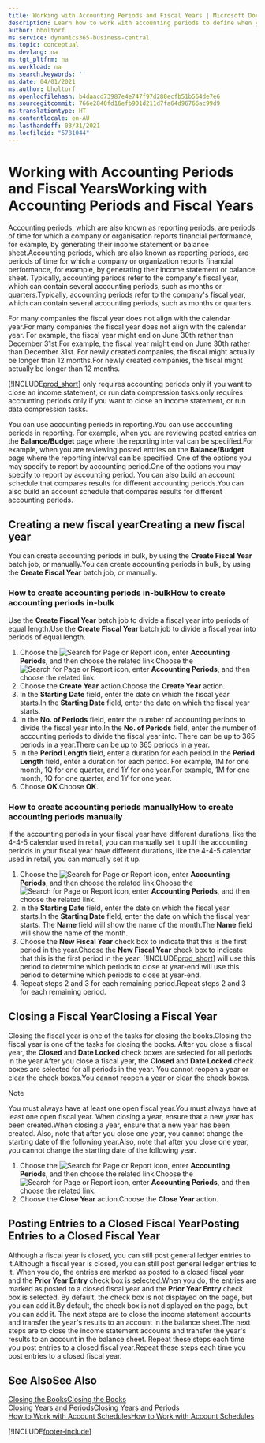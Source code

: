 ```yaml
---
title: Working with Accounting Periods and Fiscal Years | Microsoft Docs
description: Learn how to work with accounting periods to define when your company reports financial performance.
author: bholtorf
ms.service: dynamics365-business-central
ms.topic: conceptual
ms.devlang: na
ms.tgt_pltfrm: na
ms.workload: na
ms.search.keywords: ''
ms.date: 04/01/2021
ms.author: bholtorf
ms.openlocfilehash: b4daacd73987e4e747f97d288ecfb51b564de7e6
ms.sourcegitcommit: 766e2840fd16efb901d211d7fa64d96766ac99d9
ms.translationtype: HT
ms.contentlocale: en-AU
ms.lasthandoff: 03/31/2021
ms.locfileid: "5781044"
---
```

# <a name="working-with-accounting-periods-and-fiscal-years"></a><span data-ttu-id="d9799-103">Working with Accounting Periods and Fiscal Years</span><span class="sxs-lookup"><span data-stu-id="d9799-103">Working with Accounting Periods and Fiscal Years</span></span>

<span data-ttu-id="d9799-104">Accounting periods, which are also known as reporting periods, are periods of time for which a company or organisation reports financial performance, for example, by generating their income statement or balance sheet.</span><span class="sxs-lookup"><span data-stu-id="d9799-104">Accounting periods, which are also known as reporting periods, are periods of time for which a company or organization reports financial performance, for example, by generating their income statement or balance sheet.</span></span> <span data-ttu-id="d9799-105">Typically, accounting periods refer to the company's fiscal year, which can contain several accounting periods, such as months or quarters.</span><span class="sxs-lookup"><span data-stu-id="d9799-105">Typically, accounting periods refer to the company's fiscal year, which can contain several accounting periods, such as months or quarters.</span></span>

<span data-ttu-id="d9799-106">For many companies the fiscal year does not align with the calendar year.</span><span class="sxs-lookup"><span data-stu-id="d9799-106">For many companies the fiscal year does not align with the calendar year.</span></span> <span data-ttu-id="d9799-107">For example, the fiscal year might end on June 30th rather than December 31st.</span><span class="sxs-lookup"><span data-stu-id="d9799-107">For example, the fiscal year might end on June 30th rather than December 31st.</span></span> <span data-ttu-id="d9799-108">For newly created companies, the fiscal might actually be longer than 12 months.</span><span class="sxs-lookup"><span data-stu-id="d9799-108">For newly created companies, the fiscal might actually be longer than 12 months.</span></span>  

[!INCLUDE[prod_short](includes/prod_short.md)] <span data-ttu-id="d9799-109">only requires accounting periods only if you want to close an income statement, or run data compression tasks.</span><span class="sxs-lookup"><span data-stu-id="d9799-109">only requires accounting periods only if you want to close an income statement, or run data compression tasks.</span></span> 

<span data-ttu-id="d9799-110">You can use accounting periods in reporting.</span><span class="sxs-lookup"><span data-stu-id="d9799-110">You can use accounting periods in reporting.</span></span> <span data-ttu-id="d9799-111">For example, when you are reviewing posted entries on the **Balance/Budget** page where the reporting interval can be specified.</span><span class="sxs-lookup"><span data-stu-id="d9799-111">For example, when you are reviewing posted entries on the **Balance/Budget** page where the reporting interval can be specified.</span></span> <span data-ttu-id="d9799-112">One of the options you may specify to report by accounting period.</span><span class="sxs-lookup"><span data-stu-id="d9799-112">One of the options you may specify to report by accounting period.</span></span> <span data-ttu-id="d9799-113">You can also build an account schedule that compares results for different accounting periods.</span><span class="sxs-lookup"><span data-stu-id="d9799-113">You can also build an account schedule that compares results for different accounting periods.</span></span>

## <a name="creating-a-new-fiscal-year"></a><span data-ttu-id="d9799-114">Creating a new fiscal year</span><span class="sxs-lookup"><span data-stu-id="d9799-114">Creating a new fiscal year</span></span>

<span data-ttu-id="d9799-115">You can create accounting periods in bulk, by using the **Create Fiscal Year** batch job, or manually.</span><span class="sxs-lookup"><span data-stu-id="d9799-115">You can create accounting periods in bulk, by using the **Create Fiscal Year** batch job, or manually.</span></span>

### <a name="how-to-create-accounting-periods-in-bulk"></a><span data-ttu-id="d9799-116">How to create accounting periods in-bulk</span><span class="sxs-lookup"><span data-stu-id="d9799-116">How to create accounting periods in-bulk</span></span>

<span data-ttu-id="d9799-117">Use the **Create Fiscal Year** batch job to divide a fiscal year into periods of equal length.</span><span class="sxs-lookup"><span data-stu-id="d9799-117">Use the **Create Fiscal Year** batch job to divide a fiscal year into periods of equal length.</span></span>  

1. <span data-ttu-id="d9799-118">Choose the ![Search for Page or Report](media/ui-search/search_small.png "Search for Page or Report icon") icon, enter **Accounting Periods**, and then choose the related link.</span><span class="sxs-lookup"><span data-stu-id="d9799-118">Choose the ![Search for Page or Report](media/ui-search/search_small.png "Search for Page or Report icon") icon, enter **Accounting Periods**, and then choose the related link.</span></span>  
2. <span data-ttu-id="d9799-119">Choose the **Create Year** action.</span><span class="sxs-lookup"><span data-stu-id="d9799-119">Choose the **Create Year** action.</span></span>  <!--What about the Scheduling option? Should we mention that? There's also the Report Output Type field...-->
3. <span data-ttu-id="d9799-120">In the **Starting Date** field, enter the date on which the fiscal year starts.</span><span class="sxs-lookup"><span data-stu-id="d9799-120">In the **Starting Date** field, enter the date on which the fiscal year starts.</span></span>  
4. <span data-ttu-id="d9799-121">In the **No. of Periods** field, enter the number of accounting periods to divide the fiscal year into.</span><span class="sxs-lookup"><span data-stu-id="d9799-121">In the **No. of Periods** field, enter the number of accounting periods to divide the fiscal year into.</span></span> <span data-ttu-id="d9799-122">There can be up to 365 periods in a year.</span><span class="sxs-lookup"><span data-stu-id="d9799-122">There can be up to 365 periods in a year.</span></span>  
5. <span data-ttu-id="d9799-123">In the **Period Length** field, enter a duration for each period.</span><span class="sxs-lookup"><span data-stu-id="d9799-123">In the **Period Length** field, enter a duration for each period.</span></span> <span data-ttu-id="d9799-124">For example, 1M for one month, 1Q for one quarter, and 1Y for one year.</span><span class="sxs-lookup"><span data-stu-id="d9799-124">For example, 1M for one month, 1Q for one quarter, and 1Y for one year.</span></span>  
6. <span data-ttu-id="d9799-125">Choose **OK**.</span><span class="sxs-lookup"><span data-stu-id="d9799-125">Choose **OK**.</span></span>  

### <a name="how-to-create-accounting-periods-manually"></a><span data-ttu-id="d9799-126">How to create accounting periods manually</span><span class="sxs-lookup"><span data-stu-id="d9799-126">How to create accounting periods manually</span></span>

<span data-ttu-id="d9799-127">If the accounting periods in your fiscal year have different durations, like the 4-4-5 calendar used in retail, you can manually set it up.</span><span class="sxs-lookup"><span data-stu-id="d9799-127">If the accounting periods in your fiscal year have different durations, like the 4-4-5 calendar used in retail, you can manually set it up.</span></span>  
  
1. <span data-ttu-id="d9799-128">Choose the ![Search for Page or Report](media/ui-search/search_small.png "Search for Page or Report icon") icon, enter **Accounting Periods**, and then choose the related link.</span><span class="sxs-lookup"><span data-stu-id="d9799-128">Choose the ![Search for Page or Report](media/ui-search/search_small.png "Search for Page or Report icon") icon, enter **Accounting Periods**, and then choose the related link.</span></span>  
2. <span data-ttu-id="d9799-129">In the **Starting Date** field, enter the date on which the fiscal year starts.</span><span class="sxs-lookup"><span data-stu-id="d9799-129">In the **Starting Date** field, enter the date on which the fiscal year starts.</span></span> <span data-ttu-id="d9799-130">The **Name** field will show the name of the month.</span><span class="sxs-lookup"><span data-stu-id="d9799-130">The **Name** field will show the name of the month.</span></span>  
3. <span data-ttu-id="d9799-131">Choose the **New Fiscal Year** check box to indicate that this is the first period in the year.</span><span class="sxs-lookup"><span data-stu-id="d9799-131">Choose the **New Fiscal Year** check box to indicate that this is the first period in the year.</span></span> [!INCLUDE[prod_short](includes/prod_short.md)] <span data-ttu-id="d9799-132">will use this period to determine which periods to close at year-end.</span><span class="sxs-lookup"><span data-stu-id="d9799-132">will use this period to determine which periods to close at year-end.</span></span>
4. <span data-ttu-id="d9799-133">Repeat steps 2 and 3 for each remaining period.</span><span class="sxs-lookup"><span data-stu-id="d9799-133">Repeat steps 2 and 3 for each remaining period.</span></span>  

## <a name="closing-a-fiscal-year"></a><span data-ttu-id="d9799-134">Closing a Fiscal Year</span><span class="sxs-lookup"><span data-stu-id="d9799-134">Closing a Fiscal Year</span></span>

<span data-ttu-id="d9799-135">Closing the fiscal year is one of the tasks for closing the books.</span><span class="sxs-lookup"><span data-stu-id="d9799-135">Closing the fiscal year is one of the tasks for closing the books.</span></span> <span data-ttu-id="d9799-136">After you close a fiscal year, the **Closed** and **Date Locked** check boxes are selected for all periods in the year.</span><span class="sxs-lookup"><span data-stu-id="d9799-136">After you close a fiscal year, the **Closed** and **Date Locked** check boxes are selected for all periods in the year.</span></span> <span data-ttu-id="d9799-137">You cannot reopen a year or clear the check boxes.</span><span class="sxs-lookup"><span data-stu-id="d9799-137">You cannot reopen a year or clear the check boxes.</span></span>

> [!NOTE]  
> <span data-ttu-id="d9799-138">You must always have at least one open fiscal year.</span><span class="sxs-lookup"><span data-stu-id="d9799-138">You must always have at least one open fiscal year.</span></span> <span data-ttu-id="d9799-139">When closing a year, ensure that a new year has been created.</span><span class="sxs-lookup"><span data-stu-id="d9799-139">When closing a year, ensure that a new year has been created.</span></span> <span data-ttu-id="d9799-140">Also, note that after you close one year, you cannot change the starting date of the following year.</span><span class="sxs-lookup"><span data-stu-id="d9799-140">Also, note that after you close one year, you cannot change the starting date of the following year.</span></span>

1. <span data-ttu-id="d9799-141">Choose the ![Search for Page or Report](media/ui-search/search_small.png "Search for Page or Report icon") icon, enter **Accounting Periods**, and then choose the related link.</span><span class="sxs-lookup"><span data-stu-id="d9799-141">Choose the ![Search for Page or Report](media/ui-search/search_small.png "Search for Page or Report icon") icon, enter **Accounting Periods**, and then choose the related link.</span></span>  
2. <span data-ttu-id="d9799-142">Choose the **Close Year** action.</span><span class="sxs-lookup"><span data-stu-id="d9799-142">Choose the **Close Year** action.</span></span>  

## <a name="posting-entries-to-a-closed-fiscal-year"></a><span data-ttu-id="d9799-143">Posting Entries to a Closed Fiscal Year</span><span class="sxs-lookup"><span data-stu-id="d9799-143">Posting Entries to a Closed Fiscal Year</span></span>

<span data-ttu-id="d9799-144">Although a fiscal year is closed, you can still post general ledger entries to it.</span><span class="sxs-lookup"><span data-stu-id="d9799-144">Although a fiscal year is closed, you can still post general ledger entries to it.</span></span> <span data-ttu-id="d9799-145">When you do, the entries are marked as posted to a closed fiscal year and the **Prior Year Entry** check box is selected.</span><span class="sxs-lookup"><span data-stu-id="d9799-145">When you do, the entries are marked as posted to a closed fiscal year and the **Prior Year Entry** check box is selected.</span></span> <span data-ttu-id="d9799-146">By default, the check box is not displayed on the page, but you can add it.</span><span class="sxs-lookup"><span data-stu-id="d9799-146">By default, the check box is not displayed on the page, but you can add it.</span></span> <span data-ttu-id="d9799-147">The next steps are to close the income statement accounts and transfer the year's results to an account in the balance sheet.</span><span class="sxs-lookup"><span data-stu-id="d9799-147">The next steps are to close the income statement accounts and transfer the year's results to an account in the balance sheet.</span></span> <span data-ttu-id="d9799-148">Repeat these steps each time you post entries to a closed fiscal year.</span><span class="sxs-lookup"><span data-stu-id="d9799-148">Repeat these steps each time you post entries to a closed fiscal year.</span></span>

## <a name="see-also"></a><span data-ttu-id="d9799-149">See Also</span><span class="sxs-lookup"><span data-stu-id="d9799-149">See Also</span></span>

[<span data-ttu-id="d9799-150">Closing the Books</span><span class="sxs-lookup"><span data-stu-id="d9799-150">Closing the Books</span></span>](year-close-books.md)  
[<span data-ttu-id="d9799-151">Closing Years and Periods</span><span class="sxs-lookup"><span data-stu-id="d9799-151">Closing Years and Periods</span></span>](year-close-years-periods.md)  
[<span data-ttu-id="d9799-152">How to Work with Account Schedules</span><span class="sxs-lookup"><span data-stu-id="d9799-152">How to Work with Account Schedules</span></span>](bi-how-work-account-schedule.md)  


[!INCLUDE[footer-include](includes/footer-banner.md)]